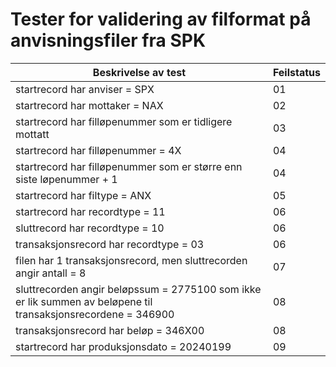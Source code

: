 # Tester for validering av filformat på anvisningsfiler fra SPK

| Beskrivelse av test                                                                                           | Feilstatus |
|---------------------------------------------------------------------------------------------------------------|------------| 
| startrecord har anviser = SPX                                                                                 | 01         |
| startrecord har mottaker = NAX                                                                                | 02         |
| startrecord har filløpenummer som er tidligere mottatt                                                        | 03         |
| startrecord har filløpenummer = 4X                                                                            | 04         |
| startrecord har filløpenummer som er større enn siste løpenummer + 1                                          | 04         |
| startrecord har filtype = ANX                                                                                 | 05         |
| startrecord har recordtype = 11                                                                               | 06         |
| sluttrecord har recordtype = 10                                                                               | 06         |
| transaksjonsrecord har recordtype = 03                                                                        | 06         |
| filen har 1 transaksjonsrecord, men sluttrecorden angir antall = 8                                            | 07         |
| sluttrecorden angir beløpssum = 2775100 som ikke er lik summen av beløpene til transaksjonsrecordene = 346900 | 08         |
| transaksjonsrecord har beløp = 346X00                                                                         | 08         |
| startrecord har produksjonsdato = 20240199                                                                    | 09         |

